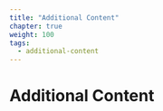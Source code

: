 ```yaml
---
title: "Additional Content"
chapter: true
weight: 100
tags:
  - additional-content
---
```


# Additional Content
